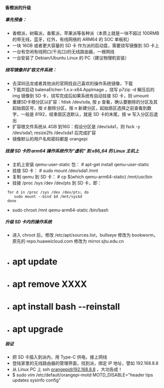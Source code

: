 #### 香橙派的升级

##### 事先预备：
  - 香橙派，树莓派，香蕉派，苹果派等各种派（本质上就是一块不超过 100RMB 的带无线，蓝牙，红外，有线网络的 ARM64 的 SOC 单板机）
  - 一块 16GB 或者更大容量的 SD 卡 作为派的启动盘，需要烧写镜像到 SD 卡上
  - 一台有空闲有线网口(千兆口)的无线路由器，一根网线
  - 一台安装了 Debian/Ubuntu Linux 的 PC（建议物理机安装）

##### 烧写镜像并扩容文件系统：
  - 去深圳迅龙或者其他派的官网找自己喜欢的操作系统镜像，下载
  - 下载并启动 balenaEtcher-1.x.x-x64.AppImage ，烧写 p7zip -d 解压后的 img 镜像到 SD 卡，烧写完成后如果系统有自动挂接 SD 卡，则 umount 
  - 重建SD卡根分区以扩容：fdisk /dev/sda, 按 p 查看，确认要删除的分区及其起始扇区号，按 d 删除分区，按 n 新建分区，起始扇区选择之前查看到数字，一般是 8192，结束扇区选默认，就是 SD 卡的末尾，按 w 写入分区后退出
  - 扩容根文件系统从 4GB 到16G：假设分区是 /dev/sda1，则 fsck -y /dev/sda1; resize2fs /dev/sda1 后完成扩容
  - 镜像默认的用户名和密码都是 orangepi
 
##### 挂接 SD 卡的 arm64 操作系统作为"虚机" 到 x86_64 的 Linux 主机上
  - 主机上安装 qemu-user-static 包： # apt-get install qemu-user-static
  - 挂接 SD 卡： # sudo mount /dev/sda1 /mnt
  - 复制 qemu 到 SD 卡： # cp $(which qemu-arm64-static) /mnt/usr/bin
  - 挂接 /proc /sys /dev /dev/pts 到 SD 卡，即：
  ```
   for d in /proc /sys /dev /dev/pts; do
      sudo mount --bind $d /mnt/sys$d
   done
  ```
  - sudo chroot /mnt qemu-arm64-static /bin/bash

##### 升级 SD 卡内的操作系统
  - 进入 chroot 后，修改 /etc/apt/sources.list，bullseye 修改为 bookworm，原先的 repo.huaweicloud.com 修改为 mirror.sjtu.edu.cn
  - # apt update 
  - # **apt remove XXXX**
  - # **apt install bash --reinstall**
  - # **apt upgrade**

##### 验证
  - 把 SD 卡插入到派内，用 Type-C 供电，接上网线
  - 登陆家里的无线路由器的管理界面，找到派，绑定 IP 地址，譬如 192.168.8.8
  - 从 Linux PC 上 ssh orangepi@192.168.8.8 ，大功告成！
  - $ sudo vim /etc/default/orangepi-motd
    MOTD_DISABLE="header tips updates sysinfo config"


